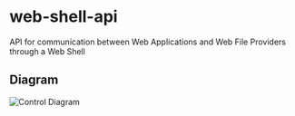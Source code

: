 # web-shell-api
API for communication between Web Applications and Web File Providers through a Web Shell

## Diagram
![Control Diagram](https://raw.githubusercontent.com/zocky/web-shell-api/master/diagram.png)
